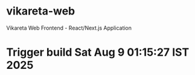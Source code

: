 # vikareta-web
Vikareta Web Frontend - React/Next.js Application
# Trigger build Sat Aug  9 01:15:27 IST 2025

<!-- HTTPS Webhook test: Sat Aug  9 02:06:38 IST 2025 -->

<!-- Direct IP webhook test: Sat Aug  9 02:10:31 IST 2025 -->
